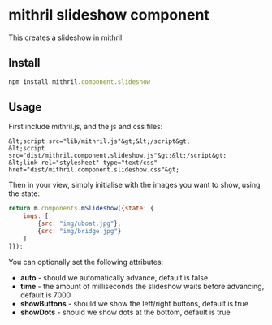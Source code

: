 # mithril slideshow component

This creates a slideshow in mithril

## Install

```javascript
npm install mithril.component.slideshow
```

## Usage

First include mithril.js, and the js and css files:

```markup
&lt;script src="lib/mithril.js"&gt;&lt;/script&gt;
&lt;script src="dist/mithril.component.slideshow.js"&gt;&lt;/script&gt;
&lt;link rel="stylesheet" type="text/css" href="dist/mithril.component.slideshow.css"&gt;
```

Then in your view, simply initialise with the images you want to show, using the state:

```javascript
return m.components.mSlideshow({state: {
	imgs: [
		{src: "img/uboat.jpg"},
		{src: "img/bridge.jpg"}
	]
}});
```

You can optionally set the following attributes:

* **auto** - should we automatically advance, default is false
* **time** - the amount of milliseconds the slideshow waits before advancing, default is 7000
* **showButtons** - should we show the left/right buttons, default is true
* **showDots** - should we show dots at the bottom, default is true
